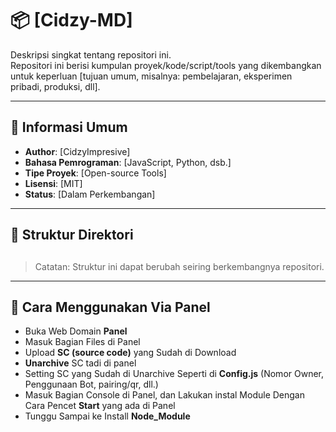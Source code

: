 # 📦 [Cidzy-MD]

Deskripsi singkat tentang repositori ini.  
Repositori ini berisi kumpulan proyek/kode/script/tools yang dikembangkan untuk keperluan [tujuan umum, misalnya: pembelajaran, eksperimen pribadi, produksi, dll].

---

## 🧾 Informasi Umum

- **Author**: [CidzyImpresive]
- **Bahasa Pemrograman**: [JavaScript, Python, dsb.]
- **Tipe Proyek**: [Open-source Tools]
- **Lisensi**: [MIT]
- **Status**: [Dalam Perkembangan]

---

## 📁 Struktur Direktori

## 
> Catatan: Struktur ini dapat berubah seiring berkembangnya repositori.

---

## 🚀 Cara Menggunakan Via Panel

- Buka Web Domain **Panel**
- Masuk Bagian Files di Panel
- Upload **SC (source code)** yang Sudah di Download
- **Unarchive** SC tadi di panel
- Setting SC yang Sudah di Unarchive Seperti di **Config.js** (Nomor Owner, Penggunaan Bot, pairing/qr, dll.)
- Masuk Bagian Console di Panel, dan Lakukan instal Module Dengan Cara Pencet **Start** yang ada di Panel
- Tunggu Sampai ke Install **Node_Module**
